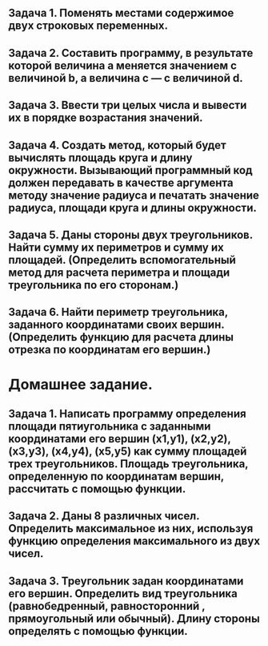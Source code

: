 ## Задача 1. Поменять местами содержимое двух строковых переменных.

## Задача 2. Составить программу, в результате которой величина а меняется значением с величиной b, а величина c — с величиной d.

## Задача 3. Ввести три целых числа и вывести их в порядке возрастания значений.

## Задача 4. Создать метод, который будет вычислять площадь круга и длину окружности. Вызывающий программный код должен передавать в качестве аргумента методу значение радиуса и печатать значение радиуса, площади круга и длины окружности.

## Задача 5. Даны стороны двух треугольников. Найти сумму их периметров и сумму их площадей. (Определить вспомогательный метод для расчета периметра и площади треугольника по его сторонам.)

## Задача 6. Найти периметр треугольника, заданного координатами своих вершин. (Определить функцию для расчета длины отрезка по координатам его вершин.)

# Домашнее задание.
## Задача 1. Написать программу определения площади пятиугольника с заданными координатами его вершин (x1,y1), (x2,y2), (x3,y3), (x4,y4), (x5,y5) как сумму площадей трех треугольников. Площадь треугольника, определенную по координатам вершин, рассчитать с помощью функции.
## Задача 2. Даны 8 различных чисел. Определить максимальное из них, используя функцию определения максимального из двух чисел.

## Задача 3. Треугольник задан координатами его вершин. Определить вид треугольника (равнобедренный, равносторонний , прямоугольный или обычный). Длину стороны определять с помощью функции.
